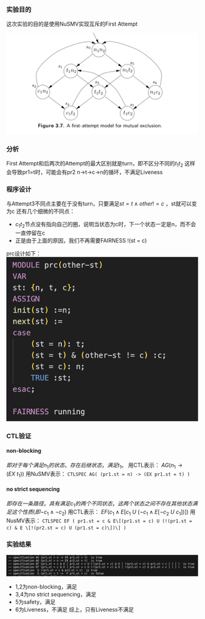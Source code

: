### 实验目的
这次实验的目的是使用NuSMV实现互斥的First Attempt

![|650](https://raw.githubusercontent.com/ustc21xyx/picture-bed/main/20240415205838.png)


### 分析
First Attempt和后两次的Attempt的最大区别就是turn，即不区分不同的$t_1t_2$
这样会导致pr1=t时，可能会有pr2  n->t->c->n的循环，不满足Liveness

### 程序设计
与Attempt3不同点主要在于没有turn，只要满足$st=t \land other!=c$ ，st就可以变为c
还有几个细微的不同点：
- $c_1t_2$节点没有指向自己的圈，说明当状态为c时，下一个状态一定是n，而不会一直停留在c 
- 正是由于上面的原因，我们不再需要FAIRNESS !(st = c)

prc设计如下：
![|400](https://raw.githubusercontent.com/ustc21xyx/picture-bed/main/20240415205420.png)

### CTL验证

#### non-blocking
$即对于每个满足n_1的状态，存在后继状态，满足t_1。$
用CTL表示：
$AG(n_1\rightarrow (EX\ t_1))$
用NuSMV表示：
`CTLSPEC AG( (pr1.st = n) -> (EX pr1.st = t) )`

#### no strict sequencing
$即存在一条路径，具有满足c_1的两个不同状态，这两个状态之间不存在其他状态满足这个性质(即\neg c_1 \land \neg c_2)$
用CTL表示：
$EF(c_1 \land E[c_1\ U \ (\neg c_1 \land E[\neg c_2 \ U \ c_1])])$
用NusMV表示：
`CTLSPEC EF ( pr1.st = c & E\[(pr1.st = c) U (!(pr1.st = c) & E \[!(pr2.st = c) U (pr1.st = c)\])\] )`


### 实验结果
![](https://raw.githubusercontent.com/ustc21xyx/picture-bed/main/20240415213314.png)
- 1,2为non-blocking，满足
- 3,4为no strict sequencing，满足
- 5为safety，满足
- 6为Liveness，不满足
综上，只有Liveness不满足
